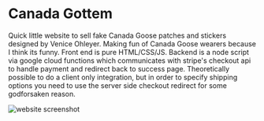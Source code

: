 # Canada Gottem

Quick little website to sell fake Canada Goose patches and stickers designed by Venice Ohleyer. Making fun of Canada Goose wearers because I think its funny. Front end is pure HTML/CSS/JS. Backend is a node script via google cloud functions which communicates with stripe's checkout api to handle payment and redirect back to success page. Theoretically possible to do a client only integration, but in order to specify shipping options you need to use the server side checkout redirect for some godforsaken reason. 

![website screenshot](/website_screenshot.png)
